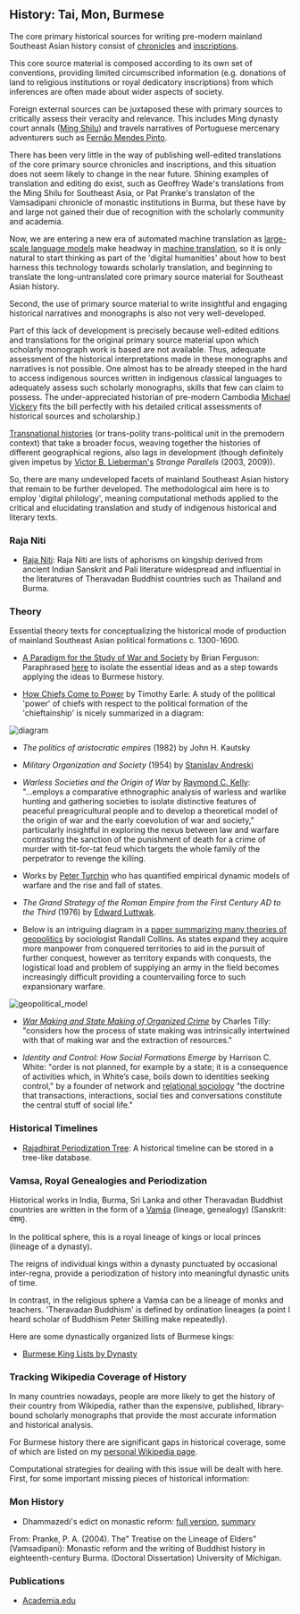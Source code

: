 ## History: Tai, Mon, Burmese

The core primary historical sources for writing pre-modern mainland Southeast Asian history consist of [chronicles](https://en.wikipedia.org/wiki/Burmese_chronicles) and [inscriptions](https://en.wikipedia.org/wiki/Category:Inscriptions_of_Myanmar). 

This core source material is composed according to its own set of conventions, providing limited circumscribed information (e.g. donations of land to religious institutions or royal dedicatory inscriptions) from which inferences are often made about wider aspects of society. 

Foreign external sources can be juxtaposed these with primary sources to critically assess their veracity and relevance. This includes Ming dynasty court annals ([Ming Shilu](https://en.wikipedia.org/wiki/Ming_Shilu)) and travels narratives of Portuguese mercenary adventurers such as [Fernão Mendes Pinto](https://en.wikipedia.org/wiki/Fern%C3%A3o_Mendes_Pinto). 

There has been very little in the way of publishing well-edited translations of the core primary source chronicles and inscriptions, and this situation does not seem likely to change in the near future. Shining examples of translation and editing do exist, such as Geoffrey Wade's translations from the Ming Shilu for Southeast Asia, or Pat Pranke's translaton of the Vamsadipani chronicle of monastic institutions in Burma, but these have by and large not gained their due of recognition with the scholarly community and academia. 

Now, we are entering a new era of automated machine translation as [large-scale language models](https://en.wikipedia.org/wiki/Wikipedia:Large_language_models) make headway in [machine translation](https://en.wikipedia.org/wiki/Machine_translation), so it is only natural to start thinking as part of the 'digital humanities' about how to best harness this technology towards scholarly translation, and beginning to translate the long-untranslated core primary source material for Southeast Asian history.  

Second, the use of primary source material to write insightful and engaging historical narratives and monographs is also not very well-developed. 

Part of this lack of development is precisely because well-edited editions and translations for the original primary source material upon which scholarly monograph work is based are not available. Thus, adequate assessment of the historical interpretations made in these monographs and narratives is not possible. One almost has to be already steeped in the hard to access indigenous sources written in indigenous classical languages to adequately assess such scholarly monographs, skills that few can claim to possess. The under-appreciated historian of pre-modern Cambodia [Michael Vickery](https://en.wikipedia.org/wiki/Michael_Vickery) fits the bill perfectly with his detailed critical assessments of historical sources and scholarship.)

[Transnational histories](https://en.wikipedia.org/wiki/Transnational_history) (or trans-polity trans-political unit in the premodern context) that take a broader focus, weaving together the histories of different geographical regions, also lags in development (though definitely given impetus by [Victor B. Lieberman's](https://en.wikipedia.org/wiki/Victor_Lieberman) *Strange Parallels* (2003, 2009)).

So, there are many undeveloped facets of mainland Southeast Asian history that remain to be further developed. The methodological aim here is to employ 'digital philology', meaning computational methods applied to the critical and elucidating translation and study of indigenous historical and literary texts.

### Raja Niti

- [Raja Niti](https://github.com/jonfernq/Digital-Philology/tree/main/RajaNiti): Raja Niti are lists of aphorisms on kingship derived from ancient Indian Sanskrit and Pali literature widespread and influential in the literatures of Theravadan Buddhist countries such as Thailand and Burma. 

### Theory 

Essential theory texts for conceptualizing the historical mode of production of mainland Southeast Asian political formations c. 1300-1600. 

- [A Paradigm for the Study of War and Society](https://www.academia.edu/3112540/A_Paradigm_for_the_Study_of_War_and_Society) by Brian Ferguson: Paraphrased [here](https://github.com/jonfernq/Digital-Philology/blob/main/Theory/ParadigmsOfWarAndSociety.md) to isolate the essential ideas and as a step towards applying the ideas to Burmese history.  

- [How Chiefs Come to Power](https://www.scribd.com/document/434097760/Earle-Timothy-How-Chiefs-Come-to-Power#) by Timothy Earle: A study of the political 'power' of chiefs with respect to the political formation of the 'chieftainship' is nicely summarized in a diagram: 

![diagram](https://user-images.githubusercontent.com/68504324/222989846-7539ac89-40de-4591-8186-e5e91ad5687a.jpg)

- *The politics of aristocratic empires* (1982) by John H. Kautsky

- *Military Organization and Society* (1954) by [Stanislav Andreski](https://en.wikipedia.org/wiki/Stanislav_Andreski)

- *Warless Societies and the Origin of War* by [Raymond C. Kelly](https://en.wikipedia.org/wiki/Raymond_C._Kelly): "...employs a comparative ethnographic analysis of warless and warlike hunting and gathering societies to isolate distinctive features of peaceful preagricultural people and to develop a theoretical model of the origin of war and the early coevolution of war and society," particularly insightful in exploring the nexus between law and warfare contrasting the sanction of the punishment of death for a crime of murder with tit-for-tat feud which targets the whole family of the perpetrator to revenge the killing. 

- Works by [Peter Turchin](https://en.wikipedia.org/wiki/Peter_Turchin) who has quantified empirical dynamic models of warfare and the rise and fall of states.  

- *The Grand Strategy of the Roman Empire from the First Century AD to the Third* (1976) by [Edward Luttwak](https://en.wikipedia.org/wiki/Edward_Luttwak). 

- Below is an intriguing diagram in a [paper summarizing many theories of geopolitics](https://www.suz.uzh.ch/dam/jcr:00000000-510b-31c0-0000-00004aa80fc4/12.07-collins-95.pdf) by sociologist Randall Collins. As states expand they acquire more manpower from conquered territories to aid in the pursuit of further conquest, however as territory expands with conquests, the logistical load and problem of supplying an army in the field becomes increasingly difficult providing a countervailing force to such expansionary warfare. 

![geopolitical_model](https://user-images.githubusercontent.com/68504324/222994167-8549fc3f-2a0f-4ce2-9b41-2c03502d1cc4.jpg)

- [*War Making and State Making of Organized Crime*](https://edisciplinas.usp.br/pluginfile.php/4239309/mod_resource/content/0/AULA%202%20-%20C%20-%20Tilly%20-%20warmaking%20and%20state%20making.pdf) by Charles Tilly: "considers how the process of state making was intrinsically intertwined with that of making war and the extraction of resources."

- *Identity and Control: How Social Formations Emerge* by Harrison C. White: "order is not planned, for example by a state; it is a consequence of activities which, in White’s case, boils down to identities seeking control," by a founder of network and [relational sociology](https://en.wikipedia.org/wiki/Relational_sociology) "the doctrine that transactions, interactions, social ties and conversations constitute the central stuff of social life."

### Historical Timelines

- [Rajadhirat Periodization Tree](https://github.com/jonfernq/Digital-Philology/tree/main/HistoricalTimelines): A historical timeline can be stored in a tree-like database.

### Vamsa, Royal Genealogies and Periodization

Historical works in India, Burma, Sri Lanka and other Theravadan Buddhist countries are written in the form of a [Vaṃśa](https://en.wikipedia.org/wiki/Va%E1%B9%83sa) (lineage, genealogy) (Sanskrit: वंशम्).

In the political sphere, this is a royal lineage of kings or local princes (lineage of a dynasty). 

The  reigns of individual kings within a dynasty punctuated by occasional inter-regna, provide a periodization of history into meaningful dynastic units of time. 

In contrast, in the religious sphere a Vaṃśa can be a lineage of monks and teachers. 'Theravadan Buddhism' is defined by ordination lineages (a point I heard scholar of Buddhism Peter Skilling make repeatedly).  

Here are some dynastically organized lists of Burmese kings: 

- [Burmese King Lists by Dynasty](https://github.com/jonfernq/Digital-Philology/tree/main/DynastyKingLists)

### Tracking Wikipedia Coverage of History

In many countries nowadays, people are more likely to get the history of their country from Wikipedia, rather than the expensive, published, library-bound scholarly monographs that provide the most accurate information and historical analysis. 

For Burmese history there are significant gaps in historical coverage, some of which are listed on my [personal Wikipedia page](https://en.wikipedia.org/wiki/User:Jon_Fernquest_2022). 

Computational strategies for dealing with this issue will be dealt with here. First, for some important missing pieces of historical information: 

### Mon History

- Dhammazedi's edict on monastic reform: [full  version](https://github.com/jonfernq/Digital-Philology/blob/main/BurmeseHistoricalTexts/DhammazediEdictSanghaReform.txt), [summary](https://github.com/jonfernq/Digital-Philology/blob/main/BurmeseHistoricalTexts/DhammazediEdictSummary.txt)

From: Pranke, P. A. (2004). The" Treatise on the Lineage of Elders"(Vamsadipani): Monastic reform and the writing of Buddhist history in eighteenth-century Burma. (Doctoral Dissertation) University of Michigan.

### Publications

- [Academia.edu](https://mfuth.academia.edu/JonFernquest)

